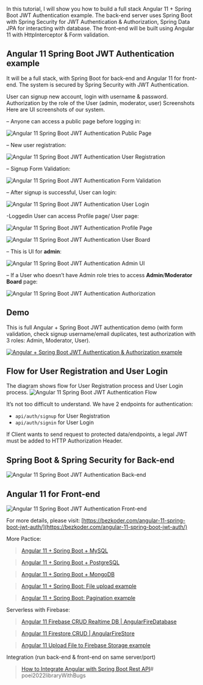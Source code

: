 In this tutorial, I will show you how to build a full stack Angular 11 + Spring Boot JWT Authentication example. The back-end server uses Spring Boot with Spring Security for JWT Authentication & Authorization, Spring Data JPA for interacting with database. The front-end will be built using Angular 11 with HttpInterceptor & Form validation.

## Angular 11 Spring Boot JWT Authentication example
It will be a full stack, with Spring Boot for back-end and Angular 11 for front-end. The system is secured by Spring Security with JWT Authentication.

User can signup new account, login with username & password.
Authorization by the role of the User (admin, moderator, user)
Screenshots
Here are UI screenshots of our system.

– Anyone can access a public page before logging in:

![Angular 11 Spring Boot JWT Authentication Public Page](angular-11-spring-boot-jwt-authentication-public-page.png)

– New user registration:

![Angular 11 Spring Boot JWT Authentication User Registration](angular-11-spring-boot-jwt-authentication-user-registration.png)

– Signup Form Validation:

![Angular 11 Spring Boot JWT Authentication Form Validation](angular-11-spring-boot-jwt-authentication-form-validation.png)

– After signup is successful, User can login:

![Angular 11 Spring Boot JWT Authentication User Login](angular-11-spring-boot-jwt-authentication-user-login.png)

-Loggedin User can access Profile page/ User page:

![Angular 11 Spring Boot JWT Authentication Profile Page](angular-11-spring-boot-jwt-authentication-user-profile.png)

![Angular 11 Spring Boot JWT Authentication User Board](angular-11-spring-boot-jwt-authentication-user.png)

– This is UI for **admin**:

![Angular 11 Spring Boot JWT Authentication Admin UI](angular-11-spring-boot-jwt-authentication-authorization-successful.png)

– If a User who doesn’t have Admin role tries to access **Admin**/**Moderator Board** page:

![Angular 11 Spring Boot JWT Authentication Authorization](angular-11-spring-boot-jwt-authentication-authorization-failed.png)

## Demo
This is full Angular + Spring Boot JWT authentication demo (with form validation, check signup username/email duplicates, test authorization with 3 roles: Admin, Moderator, User).

[![Angular + Spring Boot JWT Authentication & Authorization example](http://img.youtube.com/vi/QdXHkybzrUU/0.jpg)](http://www.youtube.com/watch?v=QdXHkybzrUU)

## Flow for User Registration and User Login
The diagram shows flow for User Registration process and User Login process.
![Angular 11 Spring Boot JWT Authentication Flow](angular-11-spring-boot-jwt-authentication-authorization-flow.png)

It’s not too difficult to understand. We have 2 endpoints for authentication:

* `api/auth/signup` for User Registration
* `api/auth/signin` for User Login

If Client wants to send request to protected data/endpoints, a legal JWT must be added to HTTP Authorization Header.

## Spring Boot & Spring Security for Back-end
![Angular 11 Spring Boot JWT Authentication Back-end](angular-11-spring-boot-jwt-authentication-authorization-server.png)

## Angular 11 for Front-end
![Angular 11 Spring Boot JWT Authentication Front-end](angular-11-spring-boot-jwt-authentication-authorization-client.png)

For more details, please visit:
[https://bezkoder.com/angular-11-spring-boot-jwt-auth/](https://bezkoder.com/angular-11-spring-boot-jwt-auth/)

More Pactice:
> [Angular 11 + Spring Boot + MySQL](https://bezkoder.com/angular-11-spring-boot-crud/)

> [Angular 11 + Spring Boot + PostgreSQL](https://bezkoder.com/angular-11-spring-boot-postgresql/)

> [Angular 11 + Spring Boot + MongoDB](https://bezkoder.com/angular-11-spring-boot-mongodb/)

> [Angular 11 + Spring Boot: File upload example](https://bezkoder.com/angular-11-spring-boot-file-upload/)

> [Angular 11 + Spring Boot: Pagination example](https://bezkoder.com/pagination-spring-boot-angular-11/)

Serverless with Firebase:
> [Angular 11 Firebase CRUD Realtime DB | AngularFireDatabase](https://bezkoder.com/angular-11-firebase-crud/)

> [Angular 11 Firestore CRUD | AngularFireStore](https://bezkoder.com/angular-11-firestore-crud-angularfirestore/)

> [Angular 11 Upload File to Firebase Storage example](https://bezkoder.com/angular-11-file-upload-firebase-storage/)

Integration (run back-end & front-end on same server/port)
> [How to Integrate Angular with Spring Boot Rest API](https://bezkoder.com/integrate-angular-spring-boot/)# poei2022libraryWithBugs
